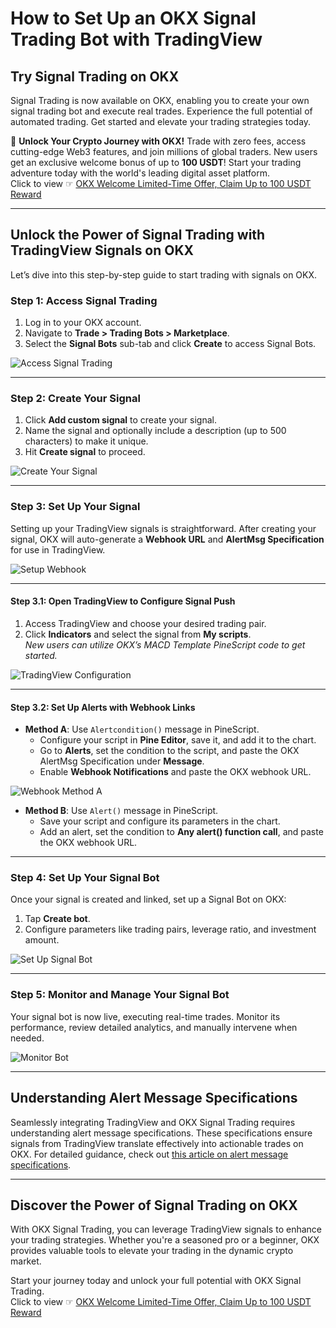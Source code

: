 # How to Set Up an OKX Signal Trading Bot with TradingView

## Try Signal Trading on OKX

Signal Trading is now available on OKX, enabling you to create your own signal trading bot and execute real trades. Experience the full potential of automated trading. Get started and elevate your trading strategies today.

🚀 **Unlock Your Crypto Journey with OKX!** Trade with zero fees, access cutting-edge Web3 features, and join millions of global traders. New users get an exclusive welcome bonus of up to **100 USDT**! Start your trading adventure today with the world's leading digital asset platform.  
Click to view ☞ [OKX Welcome Limited-Time Offer, Claim Up to 100 USDT Reward](https://bit.ly/OKXe)

---

## Unlock the Power of Signal Trading with TradingView Signals on OKX

Let’s dive into this step-by-step guide to start trading with signals on OKX.

### Step 1: Access Signal Trading

1. Log in to your OKX account.
2. Navigate to **Trade > Trading Bots > Marketplace**.
3. Select the **Signal Bots** sub-tab and click **Create** to access Signal Bots.

![Access Signal Trading](https://www.okx.com/cdn/assets/plugins/contentful/4nqoo8goeymu/5j91pVGdSVimXVmME2mpLx/2ccb5b54ecc8b8e1f2f8aa119c0286f2/Screenshot_2023-08-08_at_8.49.29_AM.png?x-oss-process=image/resize,w_2460,h_1158/format,webp)

---

### Step 2: Create Your Signal

1. Click **Add custom signal** to create your signal.
2. Name the signal and optionally include a description (up to 500 characters) to make it unique.
3. Hit **Create signal** to proceed.

![Create Your Signal](https://www.okx.com/cdn/assets/plugins/contentful/4nqoo8goeymu/38cLuqZRuMayUwcYC7mnos/5055593b14e150df0e3798108587ccb2/Screenshot_2023-08-08_at_8.59.35_AM.png?x-oss-process=image/resize,w_1414,h_1146/format,webp)

---

### Step 3: Set Up Your Signal

Setting up your TradingView signals is straightforward. After creating your signal, OKX will auto-generate a **Webhook URL** and **AlertMsg Specification** for use in TradingView.

![Setup Webhook](https://www.okx.com/cdn/assets/plugins/contentful/4nqoo8goeymu/3rdNysJLBjBjKYjc9YdWpB/9dd746a33a016d139f18340bf9ed29d3/Screenshot_2023-08-08_at_10.41.37_AM.png?x-oss-process=image/resize,w_1674,h_1346/format,webp)

---

#### Step 3.1: Open TradingView to Configure Signal Push

1. Access TradingView and choose your desired trading pair.
2. Click **Indicators** and select the signal from **My scripts**.  
   *New users can utilize OKX’s MACD Template PineScript code to get started.*

![TradingView Configuration](https://www.okx.com/cdn/assets/plugins/contentful/4nqoo8goeymu/6iNaOiCJdiGvNS0crpnGCp/1494bdbe7ab805d4fbe7531bd5d0f2a4/HowtoSignalTrading_15.png?x-oss-process=image/resize,w_1036,h_844/format,webp)

---

#### Step 3.2: Set Up Alerts with Webhook Links

- **Method A**: Use `Alertcondition()` message in PineScript.  
  - Configure your script in **Pine Editor**, save it, and add it to the chart.  
  - Go to **Alerts**, set the condition to the script, and paste the OKX AlertMsg Specification under **Message**.  
  - Enable **Webhook Notifications** and paste the OKX webhook URL.

![Webhook Method A](https://www.okx.com/cdn/assets/plugins/contentful/4nqoo8goeymu/20fEilLxEIWpoCCxBpuCG9/2289b33113f870c387aa6ebf361cd455/HowtoSignalTrading_7.png?x-oss-process=image/resize,w_604,h_808/format,webp)

- **Method B**: Use `Alert()` message in PineScript.  
  - Save your script and configure its parameters in the chart.  
  - Add an alert, set the condition to **Any alert() function call**, and paste the OKX webhook URL.

---

### Step 4: Set Up Your Signal Bot

Once your signal is created and linked, set up a Signal Bot on OKX:

1. Tap **Create bot**.
2. Configure parameters like trading pairs, leverage ratio, and investment amount.

![Set Up Signal Bot](https://www.okx.com/cdn/assets/plugins/contentful/4nqoo8goeymu/1nycz4N2RHJrsYORejCQV7/153f2dc038d3f5944643c0fe36ae419e/Screenshot_2023-08-08_at_9.02.04_AM.png?x-oss-process=image/resize,w_1932,h_1660/format,webp)

---

### Step 5: Monitor and Manage Your Signal Bot

Your signal bot is now live, executing real-time trades. Monitor its performance, review detailed analytics, and manually intervene when needed.

![Monitor Bot](https://www.okx.com/cdn/assets/plugins/contentful/4nqoo8goeymu/15LuSRwydxaFiZZDxXyxim/dc47c895703192dac91984847de57498/HowtoSignalTrading_14.png?x-oss-process=image/resize,w_1280,h_352/format,webp)

---

## Understanding Alert Message Specifications

Seamlessly integrating TradingView and OKX Signal Trading requires understanding alert message specifications. These specifications ensure signals from TradingView translate effectively into actionable trades on OKX. For detailed guidance, check out [this article on alert message specifications](https://bit.ly/OKXe).

---

## Discover the Power of Signal Trading on OKX

With OKX Signal Trading, you can leverage TradingView signals to enhance your trading strategies. Whether you're a seasoned pro or a beginner, OKX provides valuable tools to elevate your trading in the dynamic crypto market.

Start your journey today and unlock your full potential with OKX Signal Trading.  
Click to view ☞ [OKX Welcome Limited-Time Offer, Claim Up to 100 USDT Reward](https://bit.ly/OKXe)
